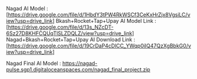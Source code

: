 Nagad AI Model : [https://drive.google.com/file/d/1HbdY3tPW4RkWSCf3CeKxHrZjx8VgsiLC/view?usp=drive_link]
Bkash+Rocket+Tap+Upay AI Model Link : [https://drive.google.com/file/d/13s_NZcDT-6Sz27D8KHFCQUqTlSLZDQLZ/view?usp=drive_link]
Nagad+Bkash+Rocket+Tap+Upay AI Download Link : [https://drive.google.com/file/d/19CrDaP4cDlCC_YWqp0iIQ47QzXgBbkG0/view?usp=drive_link]



Nagad Final AI Model : https://nagad-pulse.sgp1.digitaloceanspaces.com/nagad_final_project.zip
